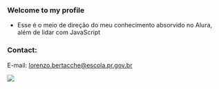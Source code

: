 ### Welcome to my profile

- Esse é o meio de direção do meu conhecimento absorvido no Alura, além de lidar com JavaScript

### Contact: 

E-mail: lorenzo.bertacche@escola.pr.gov.br 

![](https://media.tenor.com/2jmTtJMSXBsAAAAC/sfera-ebbasta.gif)
